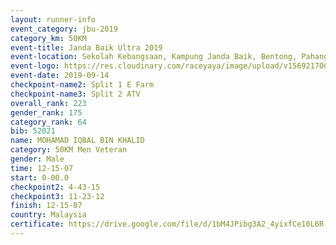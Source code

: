 ```yaml
---
layout: runner-info 
event_category: jbu-2019 
category_km: 50KM 
event-title: Janda Baik Ultra 2019
event-location: Sekolah Kebangsaan, Kampung Janda Baik, Bentong, Pahang, Malaysia 
event-logo: https://res.cloudinary.com/raceyaya/image/upload/v1569217009/logo/janda-baik_vch1pc.jpg 
event-date: 2019-09-14 
checkpoint-name2: Split 1 E Farm 
checkpoint-name3: Split 2 ATV 
overall_rank: 223
gender_rank: 175
category_rank: 64
bib: 52021
name: MOHAMAD IQBAL BIN KHALID
category: 50KM Men Veteran
gender: Male
time: 12-15-07
start: 0-00.0
checkpoint2: 4-43-15
checkpoint3: 11-23-12
finish: 12-15-07
country: Malaysia
certificate: https://drive.google.com/file/d/1bM4JPibg3A2_4yixfCe10L6R-MyTdEQC/view?usp=sharing
---
```


